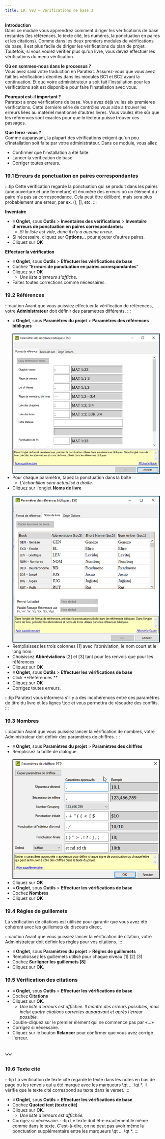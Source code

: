 ```yaml
---
title: 19. VB3 – Vérifications de base 3
---
```

**Introduction**  
Dans ce module vous apprendrez comment diriger les vérifications de base restantes (les références, le texte cité, les numéros, la ponctuation en paires et les citations). Comme dans les deux premiers modules de vérifications de base, il est plus facile de diriger les vérifications du plan de projet. Toutefois, si vous voulez vérifier plus qu'un livre, vous devez effectuer les vérifications du menu vérification.

**Où en sommes-nous dans le processus ?**  
Vous avez saisi votre traduction en Paratext. Assurez-vous que vous avez fait les vérifications décrites dans les modules BC1 et BC2 avant la continuation. Et que votre administrateur a soit fait l'installation pour les vérifications soit est disponible pour faire l'installation avec vous.

**Pourquoi est-il important ?**  
Paratext a onze vérifications de base. Vous avez déjà vu les six premières vérifications. Cette dernière série de contrôles vous aide à trouver les erreurs liées au matériel mentionné d'autres livres. Vous voulez être sûr que les références sont exactes pour que le lecteur puisse trouver ces passages.

**Que ferez-vous ?**  
Comme auparavant, la plupart des vérifications exigent qu'un peu d'installation soit faite par votre administrateur. Dans ce module, vous allez

-  Confirmer que l'installation a été faite
-  Lancer la vérification de base
-  Corriger toutes erreurs.

### 19.1 Erreurs de ponctuation en paires correspondantes

:::tip
Cette vérification regarde la ponctuation qui se produit dans les paires (une ouverture et une fermeture) et énumère des erreurs où un élément du paire n'a pas sa correspondance. Cela peut être délibéré, mais sera plus probablement une erreur, par ex. (), [], etc.
:::

**Inventaire**  
-  **≡ Onglet**, sous **Outils** \> **Inventaires des vérifications** \> **Inventaire d'erreurs de ponctuation en paires correspondantes:**  
   -  *Si la liste est vide, donc il n'y a aucune erreur.*  
-  Si nécessaire, cliquez sur **Options…** pour ajouter d'autres paires.
-  Cliquez sur **OK**

**Effectuer  la vérification**  
-  **≡ Onglet**, sous **Outils** \> **Effectuer les vérifications de base**
-  Cochez “**Erreurs de ponctuation en paires correspondantes**”
-  Cliquez sur **OK**  
    -  *Une liste d'erreurs s'affiche.*  
-  Faites toutes corrections comme nécessaires.

### 19.2 Références
:::caution
Avant que vous puissiez effectuer la vérification de références, votre **Administrateur** doit définir des paramètres différents.
:::
-  **≡ Onglet**, sous **Paramètres du projet** \> **Paramètres des références bibliques**  
  ![](../media/4717f342182250df9b130f8ff728a949.png)
-  Pour chaque paramètre, tapez la ponctuation dans la boîte 
   -  *L'échantillon sera actualisé à droite.*  
-  Cliquez sur l'onglet **Noms de livre**  
    ![](../media/b75d86f75f87e72b4580bc2bc6707134.png)
-  Remplisissez les trois colonnes [1] avec l'abréviation, le nom court et le long nom.
-  Choisissez **Abbréviations** [2] et [3] tant pour les renvois que pour les références
-  Cliquez sur **OK**
-  **≡ Onglet**, sous **Outils** \> **Effectuer les vérifications de base**
-  Click **Références **
-  Cliquez sur **OK**
-  Corrigez toutes erreurs.

:::tip
Paratext vous informera s'il y a des incohérences entre ces paramètres de titre du livre et les lignes \\toc et vous permettra de résoudre des conflits.
:::

### 19.3 Nombres

:::caution
Avant que vous puissiez lancer la vérification de nombres, votre Administrateur doit définir des paramètres de chiffres.
:::

-  **≡ Onglet**, sous **Paramètres du projet** \> **Paramètres des chiffres**
-  Remplissez la boîte de dialogue.  
    ![](../media/1eb8c544c736f41791ddbb0546a1e210.png)  
-  Cliquez sur **OK**
-  **≡ Onglet**, sous **Outils** \> **Effectuer les vérifications de base**
-  Cochez **Nombres**
-  Cliquez sur **OK**

### 19.4 Règles de guillemets

La vérification de citations est utilisée pour garantir que vous avez été cohérent avec les guillemets du discours direct.

:::caution
Avant que vous puissiez lancer la vérification de citation, votre Administrateur doit définir les règles pour vos citations.
:::

-  **≡ Onglet**, sous **Paramètres du projet** \> **Règles de guillemets**
-  Remplisissez les guillemets utilisé pour chaque niveau [1] [2] [3]
-  Cochez **Surligner les guillemets [8]**
-  Cliquez sur  **OK**.

### 19.5 Vérification des citations

-  **≡ Onglet**, sous **Outils** \> **Effectuer les vérifications de base**
-  Cochez **Citations**
-  Cliquez sur **OK**.  
   -  *Une liste d'erreurs est affichée. Il montre des erreurs possibles, mais inclut quatre citations correctes auparavant et après l'erreur possible.*
-  Double-cliquez sur le premier élément qui ne commence pas par «…»
-  Corrigez si nécessaire.
-  Cliquez sur le bouton **Relancer** pour confirmer que vous avez corrigé l'erreur.

〰️
----

### 19.6 Texte cité

:::tip
La vérification de texte cité regarde le texte dans les notes en bas de page ou les renvois qui a été marqué avec les marqueurs \\qt … \\qt \*. Il vérifie que le texte cité correspond au texte dans le verset.
:::

-  **≡ Onglet**, sous **Outils** \> **Effectuer les vérifications de base**
-  Cochez **Quoted text (texte cité)**
-  Cliquez sur **OK**.  
   -  *Une liste d'erreurs est affichée.*
-  Corrigez si nécessaire.
:::tip
Le texte doit être exactement le même comme dans le texte. C'est-à-dire, on ne peut pas avoir même la ponctuation supplémentaire entre les marqueurs \\qt … \\qt \*.
:::
